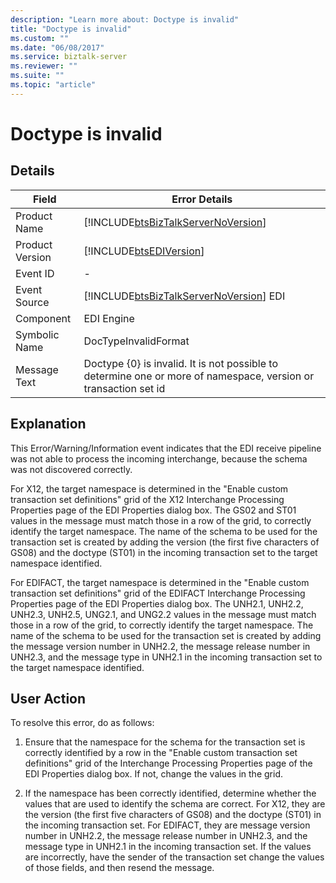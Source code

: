 ```yaml
---
description: "Learn more about: Doctype is invalid"
title: "Doctype is invalid"
ms.custom: ""
ms.date: "06/08/2017"
ms.service: biztalk-server
ms.reviewer: ""
ms.suite: ""
ms.topic: "article"
---
```

# Doctype is invalid
## Details  
  
|      Field      |                                         Error Details                                                           |
|-----------------|-----------------------------------------------------------------------------------------------------------------|
|  Product Name   |               [!INCLUDE[btsBizTalkServerNoVersion](../includes/btsbiztalkservernoversion-md.md)]                |
| Product Version |                           [!INCLUDE[btsEDIVersion](../includes/btsediversion-md.md)]                            |
|    Event ID     |                                                        -                                                        |
|  Event Source   |             [!INCLUDE[btsBizTalkServerNoVersion](../includes/btsbiztalkservernoversion-md.md)] EDI              |
|    Component    |                                                   EDI Engine                                                    |
|  Symbolic Name  |                                              DocTypeInvalidFormat                                               |
|  Message Text   | Doctype {0} is invalid. It is not possible to determine one or more of namespace, version or transaction set id |
  
## Explanation  
 This Error/Warning/Information event indicates that the EDI receive pipeline was not able to process the incoming interchange, because the schema was not discovered correctly.  
  
 For X12, the target namespace is determined in the "Enable custom transaction set definitions" grid of the X12 Interchange Processing Properties page of the EDI Properties dialog box. The GS02 and ST01 values in the message must match those in a row of the grid, to correctly identify the target namespace. The name of the schema to be used for the transaction set is created by adding the version (the first five characters of GS08) and the doctype (ST01) in the incoming transaction set to the target namespace identified.  
  
 For EDIFACT, the target namespace is determined in the "Enable custom transaction set definitions" grid of the EDIFACT Interchange Processing Properties page of the EDI Properties dialog box. The UNH2.1, UNH2.2, UNH2.3, UNH2.5, UNG2.1, and UNG2.2 values in the message must match those in a row of the grid, to correctly identify the target namespace. The name of the schema to be used for the transaction set is created by adding the message version number in UNH2.2, the message release number in UNH2.3, and the message type in UNH2.1 in the incoming transaction set to the target namespace identified.  
  
## User Action  
 To resolve this error, do as follows:  
  
1.  Ensure that the namespace for the schema for the transaction set is correctly identified by a row in the "Enable custom transaction set definitions" grid of the Interchange Processing Properties page of the EDI Properties dialog box. If not, change the values in the grid.  
  
2.  If the namespace has been correctly identified, determine whether the values that are used to identify the schema are correct. For X12, they are the version (the first five characters of GS08) and the doctype (ST01) in the incoming transaction set. For EDIFACT, they are message version number in UNH2.2, the message release number in UNH2.3, and the message type in UNH2.1 in the incoming transaction set. If the values are incorrectly, have the sender of the transaction set change the values of those fields, and then resend the message.
